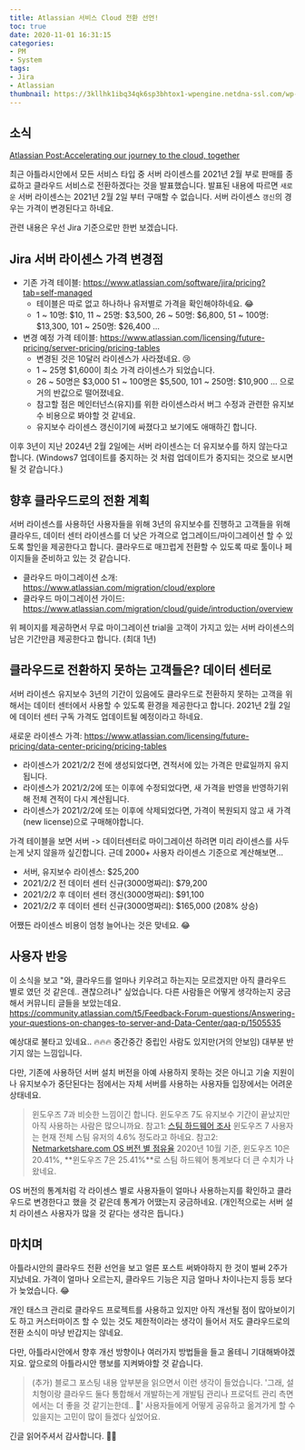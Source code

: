 ```yaml
---
title: Atlassian 서비스 Cloud 전환 선언!
toc: true
date: 2020-11-01 16:31:15
categories:
- PM
- System
tags:
- Jira
- Atlassian
thumbnail: https://3kllhk1ibq34qk6sp3bhtox1-wpengine.netdna-ssl.com/wp-content/uploads/2020/10/upcoming-changes-to-server-products@2x-300x197.png
---
```


## 소식

[Atlassian Post:Accelerating our journey to the cloud, together](https://www.atlassian.com/blog/announcements/journey-to-cloud)

최근 아틀라시안에서 모든 서비스 타입 중 서버 라이센스를 2021년 2월 부로 판매를 종료하고 클라우드 서비스로 전환하겠다는 것을 발표했습니다.
발표된 내용에 따르면 `새로운` 서버 라이센스는 2021년 2월 2일 부터 구매할 수 없습니다.
서버 라이센스 `갱신`의 경우는 가격이 변경된다고 하네요.

관련 내용은 우선 Jira 기준으로만 한번 보겠습니다.

## Jira 서버 라이센스 가격 변경점

- 기존 가격 테이블: <https://www.atlassian.com/software/jira/pricing?tab=self-managed>
  - 테이블은 따로 없고 하나하나 유저별로 가격을 확인해야하네요. 😂
  - 1 ~ 10명: $10, 11 ~ 25명: $3,500, 26 ~ 50명: $6,800, 51 ~ 100명: $13,300, 101 ~ 250명: $26,400 ...
- 변경 예정 가격 테이블: <https://www.atlassian.com/licensing/future-pricing/server-pricing/pricing-tables>
  - 변경된 것은 10달러 라이센스가 사라졌네요. 😢
  - 1 ~ 25명 $1,600이 최소 가격 라이센스가 되었습니다.
  - 26 ~ 50명은 $3,000 51 ~ 100명은 $5,500, 101 ~ 250명: $10,900 ... 으로 거의 반값으로 떨어졌네요.
  - 참고할 점은 메인터넌스(유지)를 위한 라이센스라서 버그 수정과 관련한 유지보수 비용으로 봐야할 것 같네요.
  - 유지보수 라이센스 갱신이기에 싸졌다고 보기에도 애매하긴 합니다.

이후 3년이 지난 2024년 2월 2일에는 서버 라이센스는 더 유지보수를 하지 않는다고 합니다.
(Windows7 업데이트를 중지하는 것 처럼 업데이트가 중지되는 것으로 보시면 될 것 같습니다.)

## 향후 클라우드로의 전환 계획

서버 라이센스를 사용하던 사용자들을 위해 3년의 유지보수를 진행하고 고객들을 위해 클라우드, 데이터 센터 라이센스를 더 낮은 가격으로 업그레이드/마이그레이션 할 수 있도록 할인을 제공한다고 합니다.
클라우드로 매끄럽게 전환할 수 있도록 따로 툴이나 페이지들을 준비하고 있는 것 같습니다.

- 클라우드 마이그레이션 소개: <https://www.atlassian.com/migration/cloud/explore>
- 클라우드 마이그레이션 가이드: <https://www.atlassian.com/migration/cloud/guide/introduction/overview>

위 페이지를 제공하면서 무료 마이그레이션 trial을 고객이 가지고 있는 서버 라이센스의 남은 기간만큼 제공한다고 합니다. (최대 1년)

## 클라우드로 전환하지 못하는 고객들은? 데이터 센터로

서버 라이센스 유지보수 3년의 기간이 있음에도 클라우드로 전환하지 못하는 고객을 위해서는 데이터 센터에서 사용할 수 있도록 환경을 제공한다고 합니다.
2021년 2월 2일에 데이터 센터 구독 가격도 업데이트될 예정이라고 하네요.

새로운 라이센스 가격: <https://www.atlassian.com/licensing/future-pricing/data-center-pricing/pricing-tables>

- 라이센스가 2021/2/2 전에 생성되었다면, 견적서에 있는 가격은 만료일까지 유지됩니다.
- 라이센스가 2021/2/2에 또는 이후에 수정되었다면, 새 가격을 반영을 반영하기위해 전체 견적이 다시 계산됩니다.
- 라이센스가 2021/2/2에 또는 이후에 삭제되었다면, 가격이 복원되지 않고 새 가격(new license)으로 구매해야합니다.

가격 테이블을 보면 서버 -> 데이터센터로 마이그레이션 하려면 미리 라이센스를 사두는게 낫지 않을까 싶긴합니다.
근데 2000+ 사용자 라이센스 기준으로 계산해보면...

- 서버, 유지보수 라이센스: $25,200
- 2021/2/2 전 데이터 센터 신규(3000명짜리): $79,200
- 2021/2/2 후 데이터 센터 갱신(3000명짜리): $91,100
- 2021/2/2 후 데이터 센터 신규(3000명짜리): $165,000 (208% 상승)

어쨌든 라이센스 비용이 엄청 늘어나는 것은 맞네요. 😂

## 사용자 반응

이 소식을 보고 "와, 클라우드를 얼마나 키우려고 하는지는 모르겠지만 아직 클라우드 별로 였던 것 같은데.. 괜찮으려나" 싶었습니다.
다른 사람들은 어떻게 생각하는지 궁금해서 커뮤니티 글들을 보았는데요. 
<https://community.atlassian.com/t5/Feedback-Forum-questions/Answering-your-questions-on-changes-to-server-and-Data-Center/qaq-p/1505535>

예상대로 불타고 있네요.. 🔥🔥🔥
중간중간 중립인 사람도 있지만(거의 안보임) 대부분 반기지 않는 느낌입니다.

다만, 기존에 사용하던 서버 설치 버전을 아예 사용하지 못하는 것은 아니고 기술 지원이나 유지보수가 중단된다는 점에서는 자체 서버를 사용하는 사용자들 입장에서는 어려운 상태네요.

> 윈도우즈 7과 비슷한 느낌이긴 합니다. 윈도우즈 7도 유지보수 기간이 끝났지만 아직 사용하는 사람은 많으니까요.
> 참고1: [스팀 하드웨어 조사](https://store.steampowered.com/hwsurvey/)
> 윈도우즈 7 사용자는 현재 전체 스팀 유저의 4.6% 정도라고 하네요.
> 참고2: [Netmarketshare.com OS 버전 별 점유율](https://netmarketshare.com/operating-system-market-share.aspx?options=%7B%22filter%22%3A%7B%22%24and%22%3A%5B%7B%22deviceType%22%3A%7B%22%24in%22%3A%5B%22Desktop%2Flaptop%22%5D%7D%7D%5D%7D%2C%22dateLabel%22%3A%22Trend%22%2C%22attributes%22%3A%22share%22%2C%22group%22%3A%22platformVersion%22%2C%22sort%22%3A%7B%22share%22%3A-1%7D%2C%22id%22%3A%22platformsDesktopVersions%22%2C%22dateInterval%22%3A%22Monthly%22%2C%22dateStart%22%3A%222019-10%22%2C%22dateEnd%22%3A%222020-09%22%2C%22segments%22%3A%22-1000%22%7D)
> 2020년 10월 기준, 윈도우즈 10은 20.41%, **윈도우즈 7은 25.41%**로 스팀 하드웨어 통계보다 더 큰 수치가 나왔네요.

OS 버전의 통계처럼 각 라이센스 별로 사용자들이 얼마나 사용하는지를 확인하고 클라우드로 변경한다고 했을 것 같은데 통계가 어땠는지 궁금하네요.
(개인적으로는 서버 설치 라이센스 사용자가 많을 것 같다는 생각은 듭니다.)

## 마치며

아틀라시안의 클라우드 전환 선언을 보고 얼른 포스트 써봐야하지 한 것이 벌써 2주가 지났네요.
가격이 얼마나 오르는지, 클라우드 기능은 지금 얼마나 차이나는지 등등 보다가 늦었습니다. 😂

개인 태스크 관리로 클라우드 프로젝트를 사용하고 있지만 아직 개선될 점이 많아보이기도 하고 커스터마이즈 할 수 있는 것도 제한적이라는 생각이 들어서 저도 클라우드로의 전환 소식이 마냥 반갑지는 않네요.

다만, 아틀라시안에서 향후 개선 방향이나 여러가지 방법들을 들고 올테니 기대해봐야겠지요.
앞으로의 아틀라시안 행보를 지켜봐야할 것 같습니다.

> (추가) 블로그 포스팅 내용 앞부분을 읽으면서 이런 생각이 들었습니다.
> '그래, 설치형이랑 클라우드 둘다 통합해서 개발하는게 개발팀 관리나 프로덕트 관리 측면에서는 더 좋을 것 같기는한데.. 🤔'
> 사용자들에게 어떻게 공유하고 옮겨가게 할 수 있을지는 고민이 많이 들겠다 싶었어요.

긴글 읽어주셔서 감사합니다. 🙇‍♂️
